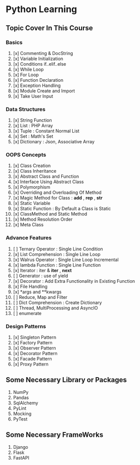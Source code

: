 # Python Learning

## Topic Cover In This Course

### Basics

01. [x] Commenting & DocString
02. [x] Variable Initialization
03. [x] Conditions if..elif..else
04. [x] While Loop
05. [x] For Loop
06. [x] Function Declaration
07. [x] Exception Handling
08. [x] Module Create and Import
09. [x] Take User Input

### Data Structures

01. [x] String Function
02. [x] List : PHP Array
03. [x] Tuple : Constant Normal List
04. [x] Set : Math's Set
05. [x] Dictionary : Json, Associative Array

### OOPS Concepts

01. [x] Class Creation
02. [x] Class Inheritance
03. [x] Abstract Class and Function
04. [x] Interface Using Abstract Class
05. [x] Polymorphism
06. [x] Overriding and Overloading Of Method
07. [x] Magic Method for Class : __add__ , __rep__ , __str__
08. [x] Static Variable
09. [x] Static Function : By Default a Class is Static
10. [x] ClassMethod and Static Method
11. [x] Method Resolution Order
12. [x] Meta Class

### Advance Features

01. [ ] Ternary Operator : Single Line Condition
02. [x] List Comprehension : Single Line Loop
03. [x] Walrus Operator : Single Line Loop Incremental
04. [x] lambda Function : Single Line Function
05. [x] Iterator : iter & __iter__ , __next__
06. [ ] Generator : use of yield
07. [x] Decorator : Add Extra Functionality in Existing Function
08. [x] File Handling
09. [x] *args and **kwargs
10. [ ] Reduce, Map and Filter
11. [ ] Dict Comprehension : Create Dictionary
12. [ ] Thread, MultiProcessing and AsyncIO
13. [ ] enumerate

### Design Patterns

01. [x] Singleton Pattern
02. [x] Factory Pattern
03. [x] Observer Pattern
04. [x] Decorator Pattern
05. [x] Facade Pattern
06. [x] Proxy Pattern


## Some Necessary Library or Packages

01. NumPy
02. Pandas
03. SqlAlchemy
04. PyLint
05. Mocking
06. PyTest

## Some Necessary FrameWorks

01. Django
02. Flask
03. FastAPI